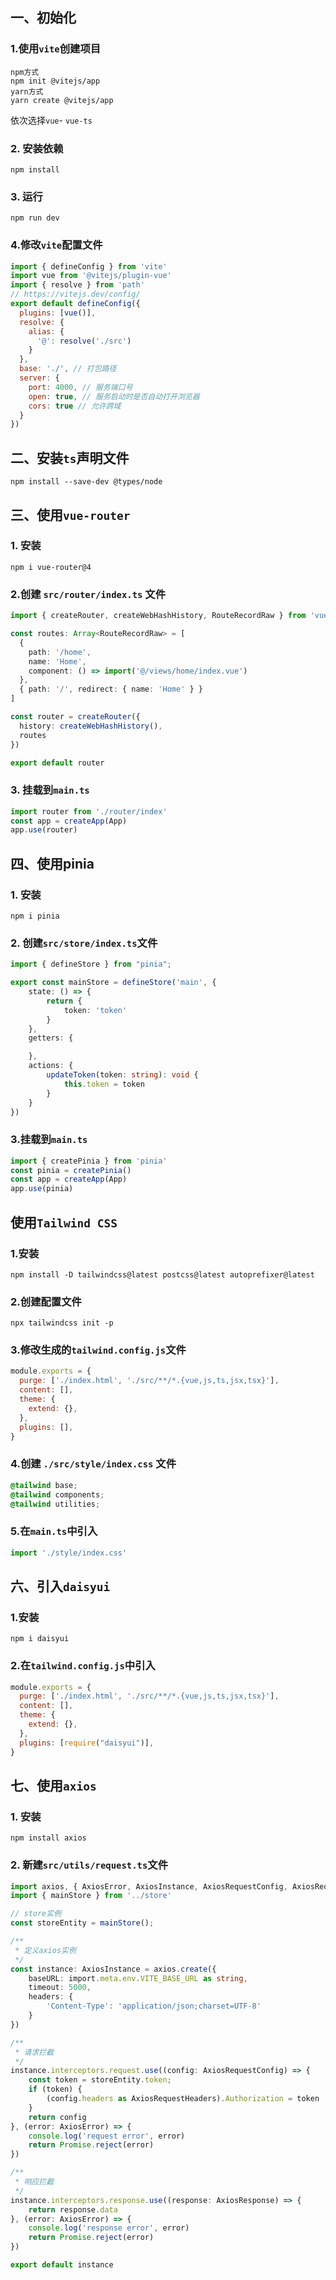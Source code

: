 ## 一、初始化
### 1.使用`vite`创建项目
``` shell
npm方式
npm init @vitejs/app
yarn方式
yarn create @vitejs/app
```
依次选择`vue`- `vue-ts`
### 2. 安装依赖
`npm install`
### 3. 运行
`npm run dev`
### 4.修改`vite`配置文件
``` javascript
import { defineConfig } from 'vite'
import vue from '@vitejs/plugin-vue'
import { resolve } from 'path'
// https://vitejs.dev/config/
export default defineConfig({
  plugins: [vue()],
  resolve: {
    alias: {
      '@': resolve('./src')
    }
  },
  base: './', // 打包路径
  server: {
    port: 4000, // 服务端口号
    open: true, // 服务启动时是否自动打开浏览器
    cors: true // 允许跨域
  }
})
```

## 二、安装`ts`声明文件
`npm install --save-dev @types/node`

## 三、使用`vue-router`
### 1. 安装
`npm i vue-router@4`
### 2.创建 `src/router/index.ts` 文件
``` typescript
import { createRouter, createWebHashHistory, RouteRecordRaw } from 'vue-router'

const routes: Array<RouteRecordRaw> = [
  {
    path: '/home',
    name: 'Home',
    component: () => import('@/views/home/index.vue')
  },
  { path: '/', redirect: { name: 'Home' } }
]

const router = createRouter({
  history: createWebHashHistory(),
  routes
})

export default router
```
### 3. 挂载到`main.ts`
``` typescript
import router from './router/index'
const app = createApp(App)
app.use(router)
```

## 四、使用pinia
### 1. 安装
`npm i pinia`
### 2. 创建`src/store/index.ts`文件
``` typescript
import { defineStore } from "pinia";

export const mainStore = defineStore('main', {
    state: () => {
        return {
            token: 'token'
        }
    },
    getters: {

    },
    actions: {
        updateToken(token: string): void {
            this.token = token
        }
    }
})
```
### 3.挂载到`main.ts`
``` typescript
import { createPinia } from 'pinia'
const pinia = createPinia()
const app = createApp(App)
app.use(pinia)
```

## 使用`Tailwind CSS`
### 1.安装
`npm install -D tailwindcss@latest postcss@latest autoprefixer@latest`
### 2.创建配置文件
`npx tailwindcss init -p`
### 3.修改生成的`tailwind.config.js`文件
``` javascript
module.exports = {
  purge: ['./index.html', './src/**/*.{vue,js,ts,jsx,tsx}'],
  content: [],
  theme: {
    extend: {},
  },
  plugins: [],
}
```
### 4.创建 `./src/style/index.css` 文件
``` css
@tailwind base;
@tailwind components;
@tailwind utilities;
```
### 5.在`main.ts`中引入
``` typescript
import './style/index.css'
```

## 六、引入`daisyui`
### 1.安装
`npm i daisyui`
### 2.在`tailwind.config.js`中引入
``` javascript
module.exports = {
  purge: ['./index.html', './src/**/*.{vue,js,ts,jsx,tsx}'],
  content: [],
  theme: {
    extend: {},
  },
  plugins: [require("daisyui")],
}
```

## 七、使用`axios`
### 1. 安装
`npm install axios`
### 2. 新建`src/utils/request.ts`文件
``` typescript
import axios, { AxiosError, AxiosInstance, AxiosRequestConfig, AxiosRequestHeaders, AxiosResponse } from 'axios'
import { mainStore } from '../store'

// store实例
const storeEntity = mainStore();

/**
 * 定义axios实例
 */
const instance: AxiosInstance = axios.create({
    baseURL: import.meta.env.VITE_BASE_URL as string,
    timeout: 5000,
    headers: {
        'Content-Type': 'application/json;charset=UTF-8'
    }
})

/**
 * 请求拦截
 */
instance.interceptors.request.use((config: AxiosRequestConfig) => {
    const token = storeEntity.token;
    if (token) {
        (config.headers as AxiosRequestHeaders).Authorization = token
    }
    return config
}, (error: AxiosError) => {
    console.log('request error', error)
    return Promise.reject(error)
})

/**
 * 响应拦截
 */
instance.interceptors.response.use((response: AxiosResponse) => {
    return response.data
}, (error: AxiosError) => {
    console.log('response error', error)
    return Promise.reject(error)
})

export default instance
```
